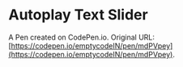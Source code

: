 # Autoplay Text Slider

A Pen created on CodePen.io. Original URL: [https://codepen.io/emptycodeIN/pen/mdPVpey](https://codepen.io/emptycodeIN/pen/mdPVpey).


